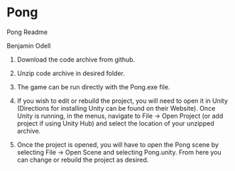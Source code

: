 # Pong
Pong Readme

Benjamin Odell

1. Download the code archive from github.

2. Unzip code archive in desired folder.

3. The game can be run directly with the Pong.exe file.

4. If you wish to edit or rebuild the project, you will need to open it in Unity (Directions for installing Unity can be found on their Website). Once Unity is running, in the menus, navigate to File -> Open Project (or add project if using Unity Hub) and select the location of your unzipped archive.

5. Once the project is opened, you will have to open the Pong scene by selecting File -> Open Scene and selecting Pong.unity. From here you can change or rebuild the project as desired.
